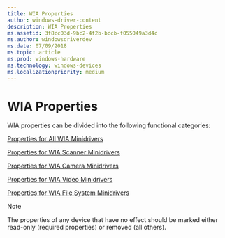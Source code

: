 ```yaml
---
title: WIA Properties
author: windows-driver-content
description: WIA Properties
ms.assetid: 3f8cc03d-9bc2-4f2b-bccb-f055049a3d4c
ms.author: windowsdriverdev
ms.date: 07/09/2018
ms.topic: article
ms.prod: windows-hardware
ms.technology: windows-devices
ms.localizationpriority: medium
---
```


# WIA Properties


WIA properties can be divided into the following functional categories:

[Properties for All WIA Minidrivers](properties-for-all-wia-minidrivers.md)

[Properties for WIA Scanner Minidrivers](properties-for-wia-scanner-minidrivers.md)

[Properties for WIA Camera Minidrivers](properties-for-wia-camera-minidrivers.md)

[Properties for WIA Video Minidrivers](properties-for-wia-video-minidrivers.md)

[Properties for WIA File System Minidrivers](properties-for-wia-file-system-minidrivers.md)

> [!NOTE]
> The properties of any device that have no effect should be marked either read-only (required properties) or removed (all others).

 

 

 




